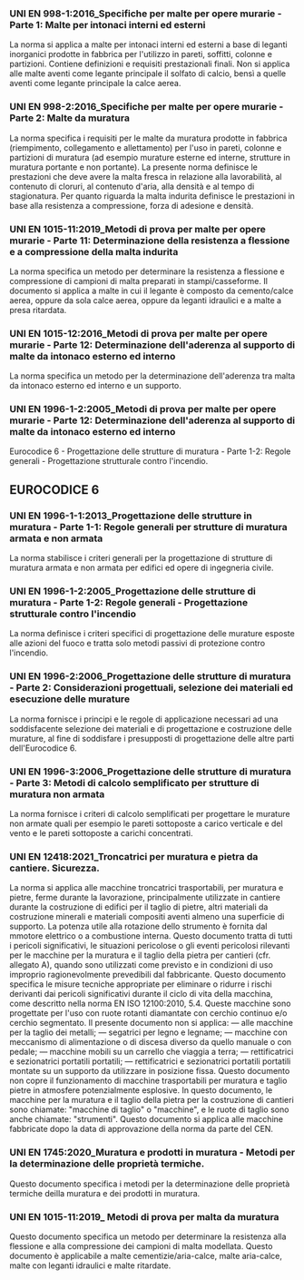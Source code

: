 ### UNI EN 998-1:2016_Specifiche per malte per opere murarie - Parte 1: Malte per intonaci interni ed esterni
La norma si applica a malte per intonaci interni ed esterni a base di leganti inorganici prodotte in fabbrica per l'utilizzo in pareti, soffitti, colonne e partizioni. Contiene definizioni e requisiti prestazionali finali. Non si applica alle malte aventi come legante principale il solfato di calcio, bensì a quelle aventi come legante principale la calce aerea.

### UNI EN 998-2:2016_Specifiche per malte per opere murarie - Parte 2: Malte da muratura
La norma specifica i requisiti per le malte da muratura prodotte in fabbrica (riempimento, collegamento e allettamento) per l'uso in pareti, colonne e partizioni di muratura (ad esempio murature esterne ed interne, strutture in muratura portante e non portante). La presente norma definisce le prestazioni che deve avere la malta fresca in relazione alla lavorabilità, al contenuto di cloruri, al contenuto d'aria, alla densità e al tempo di stagionatura. Per quanto riguarda la malta indurita definisce le prestazioni in base alla resistenza a compressione, forza di adesione e densità.

### UNI EN 1015-11:2019_Metodi di prova per malte per opere murarie - Parte 11: Determinazione della resistenza a flessione e a compressione della malta indurita
La norma specifica un metodo per determinare la resistenza a flessione e compressione di campioni di malta preparati in stampi/casseforme. Il documento si applica a malte in cui il legante è composto da cemento/calce aerea, oppure da sola calce aerea, oppure da leganti idraulici e a malte a presa ritardata.

### UNI EN 1015-12:2016_Metodi di prova per malte per opere murarie - Parte 12: Determinazione dell'aderenza al supporto di malte da intonaco esterno ed interno
La norma specifica un metodo per la determinazione dell'aderenza tra malta da intonaco esterno ed interno e un supporto.

### UNI EN 1996-1-2:2005_Metodi di prova per malte per opere murarie - Parte 12: Determinazione dell'aderenza al supporto di malte da intonaco esterno ed interno
Eurocodice 6 - Progettazione delle strutture di muratura - Parte 1-2: Regole generali - Progettazione strutturale contro l'incendio.

## EUROCODICE 6
### UNI EN 1996-1-1:2013_Progettazione delle strutture in muratura - Parte 1-1: Regole generali per strutture di muratura armata e non armata
La norma stabilisce i criteri generali per la progettazione di strutture di muratura armata e non armata per edifici ed opere di ingegneria civile.

### UNI EN 1996-1-2:2005_Progettazione delle strutture di muratura - Parte 1-2: Regole generali - Progettazione strutturale contro l'incendio
La norma definisce i criteri specifici di progettazione delle murature esposte alle azioni del fuoco e tratta solo metodi passivi di protezione contro l'incendio.

### UNI EN 1996-2:2006_Progettazione delle strutture di muratura - Parte 2: Considerazioni progettuali, selezione dei materiali ed esecuzione delle murature
La norma fornisce i principi e le regole di applicazione necessari ad una soddisfacente selezione dei materiali e di progettazione e costruzione delle murature, al fine di soddisfare i presupposti di progettazione delle altre parti dell'Eurocodice 6.

### UNI EN 1996-3:2006_Progettazione delle strutture di muratura - Parte 3: Metodi di calcolo semplificato per strutture di muratura non armata
La norma fornisce i criteri di calcolo semplificati per progettare le murature non armate quali per esempio le pareti sottoposte a carico verticale e del vento e le pareti sottoposte a carichi concentrati.

### UNI EN 12418:2021_Troncatrici per muratura e pietra da cantiere. Sicurezza.
La norma si applica alle macchine troncatrici trasportabili, per muratura e pietre, ferme durante la lavorazione, principalmente utilizzate in cantiere durante la costruzione di edifici per il taglio di pietre, altri materiali da costruzione minerali e materiali compositi aventi almeno una superficie di supporto. La potenza utile alla rotazione dello strumento è fornita dal mmotore elettrico o a combustione interna. Questo documento tratta di tutti i pericoli significativi, le situazioni pericolose o gli eventi pericolosi rilevanti per le macchine per la muratura e il taglio della pietra per cantieri (cfr. allegato A), quando sono utilizzati come previsto e in condizioni di uso improprio ragionevolmente prevedibili dal fabbricante. Questo documento specifica le misure tecniche appropriate per eliminare o ridurre i rischi derivanti dai pericoli significativi durante il ciclo di vita della macchina, come descritto nella norma EN ISO 12100:2010, 5.4. Queste macchine sono progettate per l'uso con ruote rotanti diamantate con cerchio continuo e/o cerchio segmentato. Il presente documento non si applica: — alle macchine per la taglio dei metalli; — segatrici per legno e legname; — macchine con meccanismo di alimentazione o di discesa diverso da quello manuale o con pedale; — macchine mobili su un carrello che viaggia a terra; — rettificatrici e sezionatrici portatili portatili; — rettificatrici e sezionatrici portatili portatili montate su un supporto da utilizzare in posizione fissa. Questo documento non copre il funzionamento di macchine trasportabili per muratura e taglio pietre in atmosfere potenzialmente esplosive. In questo documento, le macchine per la muratura e il taglio della pietra per la costruzione di cantieri sono chiamate: "macchine di taglio" o "macchine", e le ruote di taglio sono anche chiamate: "strumenti". Questo documento si applica alle macchine fabbricate dopo la data di approvazione della norma da parte del CEN.

### UNI EN 1745:2020_Muratura e prodotti in muratura - Metodi per la determinazione delle proprietà termiche.
Questo documento specifica i metodi per la determinazione delle proprietà termiche deilla muratura e dei prodotti in muratura.

### UNI EN 1015-11:2019_ Metodi di prova per malta da muratura
Questo documento specifica un metodo per determinare la resistenza alla flessione e alla compressione dei campioni di malta modellata. Questo documento è applicabile a malte cementizie/aria-calce, malte aria-calce, malte con leganti idraulici e malte ritardate.
